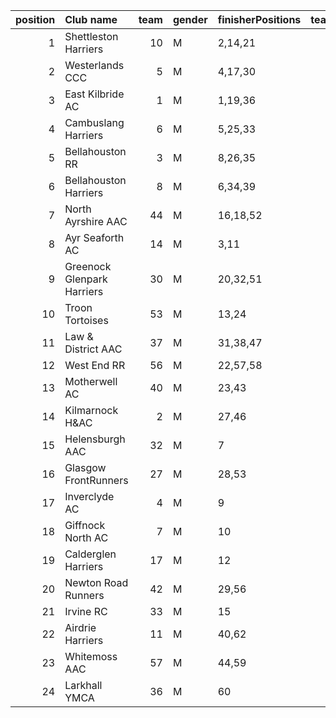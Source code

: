 |   position | Club name                  |   team | gender   | finisherPositions   |   teamPoints |   penaltyPoints |   totalPoints |   totalFinishers | Website                                    |
|-----------:|:---------------------------|-------:|:---------|:--------------------|-------------:|----------------:|--------------:|-----------------:|:-------------------------------------------|
|          1 | Shettleston Harriers       |     10 | M        | 2,14,21             |           37 |               0 |            37 |                4 | http://shettlestonharriers.org.uk/         |
|          2 | Westerlands CCC            |      5 | M        | 4,17,30             |           51 |               0 |            51 |                4 | https://westerlandsccc.co.uk/              |
|          3 | East Kilbride AC           |      1 | M        | 1,19,36             |           56 |               0 |            56 |                4 | http://www.ekac.org.uk/                    |
|          4 | Cambuslang Harriers        |      6 | M        | 5,25,33             |           63 |               0 |            63 |                4 | https://cambuslangharriers.org/            |
|          5 | Bellahouston RR            |      3 | M        | 8,26,35             |           69 |               0 |            69 |                5 | https://www.bellahoustonroadrunners.co.uk/ |
|          6 | Bellahouston Harriers      |      8 | M        | 6,34,39             |           79 |               0 |            79 |                6 | http://www.bellahoustonharriers.co.uk/     |
|          7 | North Ayrshire AAC         |     44 | M        | 16,18,52            |           86 |               0 |            86 |                3 | https://naathletics.co.uk/                 |
|          8 | Ayr Seaforth AC            |     14 | M        | 3,11                |           14 |              72 |            86 |                2 | https://www.ayrseaforth.co.uk/             |
|          9 | Greenock Glenpark Harriers |     30 | M        | 20,32,51            |          103 |               0 |           103 |                4 | https://greenockglenparkharriers.com/      |
|         10 | Troon Tortoises            |     53 | M        | 13,24               |           37 |              72 |           109 |                2 | http://troontortoises.co.uk                |
|         11 | Law & District AAC         |     37 | M        | 31,38,47            |          116 |               0 |           116 |                3 | http://www.lawaac.co.uk/                   |
|         12 | West End RR                |     56 | M        | 22,57,58            |          137 |               0 |           137 |                3 | https://www.westendroadrunners.co.uk/      |
|         13 | Motherwell AC              |     40 | M        | 23,43               |           66 |              72 |           138 |                2 | https://motherwellac.com/                  |
|         14 | Kilmarnock H&AC            |      2 | M        | 27,46               |           73 |              72 |           145 |                2 | http://www.kilmarnockharriers.com/         |
|         15 | Helensburgh AAC            |     32 | M        | 7                   |            7 |             144 |           151 |                1 | https://www.helensburghaac.com/            |
|         16 | Glasgow FrontRunners       |     27 | M        | 28,53               |           81 |              72 |           153 |                2 | https://www.glasgowfrontrunners.org/       |
|         17 | Inverclyde AC              |      4 | M        | 9                   |            9 |             144 |           153 |                1 | https://www.inverclydeac.org/              |
|         18 | Giffnock North AC          |      7 | M        | 10                  |           10 |             144 |           154 |                1 | https://www.giffnocknorth.co.uk/           |
|         19 | Calderglen Harriers        |     17 | M        | 12                  |           12 |             144 |           156 |                1 | http://www.calderglenharriers.org.uk/      |
|         20 | Newton Road Runners        |     42 | M        | 29,56               |           85 |              72 |           157 |                2 | https://www.newton-roadrunners.com/        |
|         21 | Irvine RC                  |     33 | M        | 15                  |           15 |             144 |           159 |                1 | https://www.irvinerunningclub.co.uk/       |
|         22 | Airdrie Harriers           |     11 | M        | 40,62               |          102 |              72 |           174 |                2 | http://airdrieharriers.org/                |
|         23 | Whitemoss AAC              |     57 | M        | 44,59               |          103 |              72 |           175 |                2 | https://whitemossaac.co.uk/                |
|         24 | Larkhall YMCA              |     36 | M        | 60                  |           60 |             144 |           204 |                1 | https://www.larkhallymcaharriers.org       |